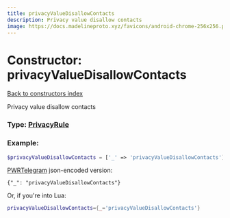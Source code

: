 ```yaml
---
title: privacyValueDisallowContacts
description: Privacy value disallow contacts
image: https://docs.madelineproto.xyz/favicons/android-chrome-256x256.png
---
```

# Constructor: privacyValueDisallowContacts  
[Back to constructors index](index.md)



Privacy value disallow contacts




### Type: [PrivacyRule](../types/PrivacyRule.md)


### Example:

```php
$privacyValueDisallowContacts = ['_' => 'privacyValueDisallowContacts'];
```  

[PWRTelegram](https://pwrtelegram.xyz) json-encoded version:

```
{"_": "privacyValueDisallowContacts"}
```


Or, if you're into Lua:

```lua
privacyValueDisallowContacts={_='privacyValueDisallowContacts'}

```


